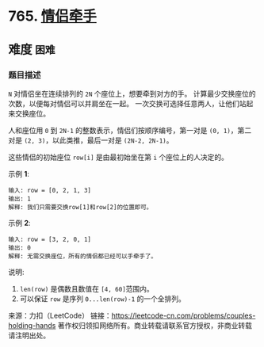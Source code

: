 # 765. [情侣牵手](https://leetcode-cn.com/problems/couples-holding-hands/)  
<font size=5> 难度 `困难` </font>
---

### 题目描述

`N` 对情侣坐在连续排列的 `2N` 个座位上，想要牵到对方的手。 计算最少交换座位的次数，以便每对情侣可以并肩坐在一起。 一次交换可选择任意两人，让他们站起来交换座位。

人和座位用 `0` 到 `2N-1` 的整数表示，情侣们按顺序编号，第一对是 `(0, 1)`，第二对是 `(2, 3)`，以此类推，最后一对是 `(2N-2, 2N-1)`。

这些情侣的初始座位 `row[i]` 是由最初始坐在第 `i` 个座位上的人决定的。

示例 **1**:
```
输入: row = [0, 2, 1, 3]
输出: 1
解释: 我们只需要交换row[1]和row[2]的位置即可。
```

示例 **2**:
```
输入: row = [3, 2, 0, 1]
输出: 0
解释: 无需交换座位，所有的情侣都已经可以手牵手了。
```

说明:

1. `len(row)` 是偶数且数值在 `[4, 60]`范围内。
2. 可以保证 `row` 是序列 `0...len(row)-1` 的一个全排列。

来源：力扣（LeetCode）
链接：https://leetcode-cn.com/problems/couples-holding-hands
著作权归领扣网络所有。商业转载请联系官方授权，非商业转载请注明出处。
